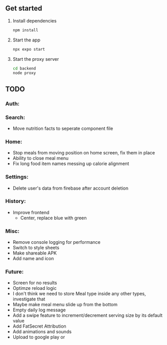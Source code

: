 ## Get started

1. Install dependencies

   ```bash
   npm install
   ```

2. Start the app

   ```bash
   npx expo start
   ```

3. Start the proxy server
   ```bash
   cd backend
   node proxy
   ```


## TODO
### Auth:

### Search:
- Move nutrition facts to seperate component file

### Home:
- Stop meals from moving position on home screen, fix them in place
- Ability to close meal menu
- Fix long food item names messing up calorie alignment 

### Settings:
- Delete user's data from firebase after account deletion

### History:
- Improve frontend
   - Center, replace blue with green

### Misc:
- Remove console logging for performance
- Switch to style sheets
- Make shareable APK
- Add name and icon

### Future:
- Screen for no results
- Optimze reload logic
- I don't think we need to store Meal type inside any other types, investigate that
- Maybe make meal menu slide up from the bottom
- Empty daily log message
- Add a swipe feature to increment/decrement serving size by its default value
- Add FatSecret Attribution
- Add animations and sounds
- Upload to google play or 